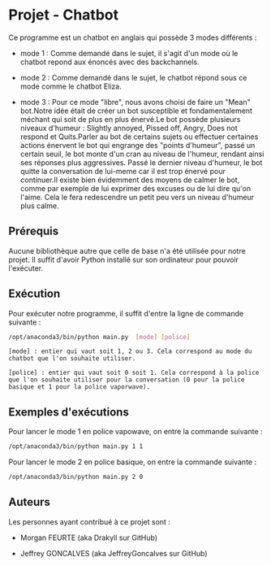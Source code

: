 # Projet - Chatbot

Ce programme est un chatbot en anglais qui possède 3 modes différents :

* mode 1 : Comme demandé dans le sujet, il s'agit d'un mode où le chatbot repond aux énoncés avec des backchannels.

* mode 2 : Comme demandé dans le sujet, le chatbot répond sous ce mode comme le chatbot Eliza.

* mode 3 : Pour ce mode "libre", nous avons choisi de faire un "Mean" bot.Notre idée était de créer un bot susceptible et fondamentalement méchant qui soit de plus en plus énervé.Le bot possède plusieurs niveaux d'humeur : Slightly annoyed, Pissed off, Angry, Does not respond et Quits.Parler au bot de certains sujets ou effectuer certaines actions énervent le bot qui engrange des "points d'humeur", passé un certain seuil, le bot monte d'un cran au niveau de l'humeur, rendant ainsi ses réponses plus aggressives. Passé le dernier niveau d'humeur, le bot quitte la conversation de lui-meme car il est trop énervé pour continuer.Il existe bien évidemment des moyens de calmer le bot, comme par exemple de lui exprimer des excuses ou de lui dire qu'on l'aime. Cela le fera redescendre un petit peu vers un niveau d'humeur plus calme.

## Prérequis

Aucune bibliothèque autre que celle de base n'a été utilisée pour notre projet. Il suffit d'avoir Python installé sur son ordinateur pour pouvoir l'exécuter.

## Exécution

Pour exécuter notre programme, il suffit d'entre la ligne de commande suivante :

```bash
/opt/anaconda3/bin/python main.py  [mode] [police]
```

```text
[mode] : entier qui vaut soit 1, 2 ou 3. Cela correspond au mode du chatbot que l'on souhaite utiliser.

[police] : entier qui vaut soit 0 soit 1. Cela correspond à la police que l'on souhaite utiliser pour la conversation (0 pour la police basique et 1 pour la police vaporwave).
```

## Exemples d'exécutions

Pour lancer le mode 1 en police vapowave, on entre la commande suivante :

```bash
/opt/anaconda3/bin/python main.py 1 1
```

Pour lancer le mode 2 en police basique, on entre la commande suivante :

```bash
/opt/anaconda3/bin/python main.py 2 0
```

## Auteurs

Les personnes ayant contribué à ce projet sont :

* Morgan FEURTE (aka Drakyll sur GitHub)

* Jeffrey GONCALVES (aka JeffreyGoncalves sur GitHub)
